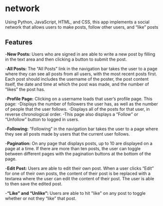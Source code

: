 # network
Using Python, JavaScript, HTML, and CSS, this app implements a social network that allows users to make posts, follow other users, and “like” posts

## Features

-**New Posts:** Users who are signed in are able to write a new post by filling in the text area and then clicking a button to submit the post.

-**All Posts:** The “All Posts” link in the navigation bar takes the user to a page where they can see all posts from all users, with the most recent posts first.
Each post should includes the username of the poster, the post content itself, the date and time at which the post was made, and the number of “likes” the post has.

-**Profile Page:** Clicking on a username loads that user’s profile page. 
  This page:
    -Displays the number of followers the user has, as well as the number of people that the user follows.
    -Displays all of the posts for that user, in reverse chronological order.
    -This page also displays a “Follow” or “Unfollow” button to logged in users.

-**Following:** “Following” in the navigation bar takes the user to a page where they see all posts made by users that the current user follows.

-**Pagination:** On any page that displays posts, up to 10 are displayed on a page at a time. If there are more than ten posts, the user can toggle between different pages with the pagination buttons at the bottom of the page.

-**Edit Post:** Users are able to edit their own post.
When a user clicks “Edit” for one of their own posts, the content of their post is be replaced with a textarea where the user can edit the content of their post.
The user is able to then save the edited post.

-**“Like” and “Unlike”:** Users are able to hit "like" on any post to toggle whether or not they “like” that post.
